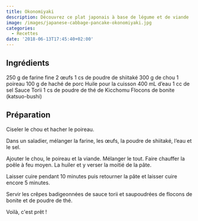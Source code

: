 ```yaml
---
title: Okonomiyaki
description: Découvrez ce plat japonais à base de légume et de viande !
image: /images/japanese-cabbage-pancake-okonomiyaki.jpg
categories:
  - Recettes
date: '2018-06-13T17:45:40+02:00'
---
```

## Ingrédients 


250 g de farine fine
2 œufs
1 cs de poudre de
shiitaké
300 g de chou
1 poireau
100 g de haché de
porc
Huile pour la
cuisson
400 mL d’eau
1 cc de sel
Sauce Torii
1 cs de poudre de
thé de Kicchomu
Flocons de bonite
(katsuo-bushi)



## Préparation

Ciseler le chou et hacher le poireau. 

Dans un saladier, mélanger la farine, les œufs, lapoudre de shiitaké, l’eau et le sel.

Ajouter le chou, le poireau et la viande. Mélanger le tout. Faire chauffer la poêle à feu moyen. La huiler et y verser la moitié de la pâte.

Laisser cuire pendant 10 minutes puis retourner la pâte et laisser cuire encore 5 minutes.

Servir les crêpes badigeonnées de sauce torii et saupoudrées de flocons de bonite et de poudre de thé.

Voilà, c'est prêt !
